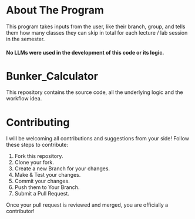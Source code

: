 # About The Program
This program takes inputs from the user, like their branch, group, and tells them how many classes they can skip in total for each lecture / lab session in the semester.
#### No LLMs were used in the development of this code or its logic.

# Bunker_Calculator
This repository contains the source code, all the underlying logic and the workflow idea. 


# Contributing
I will be welcoming all contributions and suggestions from your side! Follow these steps to contribute:

1. Fork this repository.
2. Clone your fork.
3. Create a new Branch for your changes.
4. Make & Test your changes.
5. Commit your changes.
6. Push them to Your Branch.
7. Submit a Pull Request.

Once your pull request is reviewed and merged, you are officially a contributor!
